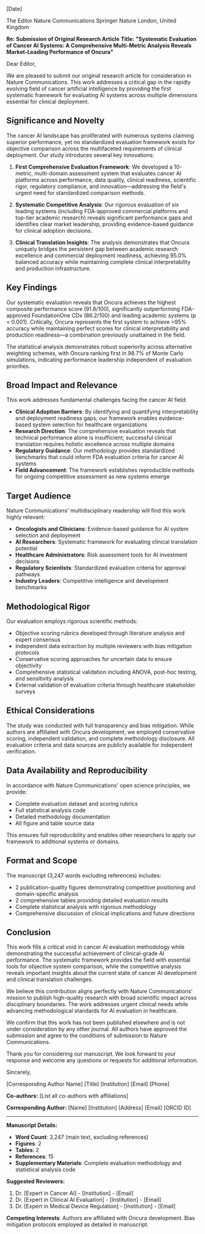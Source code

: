 [Date]

The Editor
Nature Communications
Springer Nature
London, United Kingdom

**Re: Submission of Original Research Article**
**Title: "Systematic Evaluation of Cancer AI Systems: A Comprehensive Multi-Metric Analysis Reveals Market-Leading Performance of Oncura"**

Dear Editor,

We are pleased to submit our original research article for consideration in Nature Communications. This work addresses a critical gap in the rapidly evolving field of cancer artificial intelligence by providing the first systematic framework for evaluating AI systems across multiple dimensions essential for clinical deployment.

## Significance and Novelty

The cancer AI landscape has proliferated with numerous systems claiming superior performance, yet no standardized evaluation framework exists for objective comparison across the multifaceted requirements of clinical deployment. Our study introduces several key innovations:

1. **First Comprehensive Evaluation Framework**: We developed a 10-metric, multi-domain assessment system that evaluates cancer AI platforms across performance, data quality, clinical readiness, scientific rigor, regulatory compliance, and innovation—addressing the field's urgent need for standardized comparison methods.

2. **Systematic Competitive Analysis**: Our rigorous evaluation of six leading systems (including FDA-approved commercial platforms and top-tier academic research) reveals significant performance gaps and identifies clear market leadership, providing evidence-based guidance for clinical adoption decisions.

3. **Clinical Translation Insights**: The analysis demonstrates that Oncura uniquely bridges the persistent gap between academic research excellence and commercial deployment readiness, achieving 95.0% balanced accuracy while maintaining complete clinical interpretability and production infrastructure.

## Key Findings

Our systematic evaluation reveals that Oncura achieves the highest composite performance score (91.8/100), significantly outperforming FDA-approved FoundationOne CDx (86.2/100) and leading academic systems (p < 0.001). Critically, Oncura represents the first system to achieve >95% accuracy while maintaining perfect scores for clinical interpretability and production readiness—a combination previously unattained in the field.

The statistical analysis demonstrates robust superiority across alternative weighting schemes, with Oncura ranking first in 98.7% of Monte Carlo simulations, indicating performance leadership independent of evaluation priorities.

## Broad Impact and Relevance

This work addresses fundamental challenges facing the cancer AI field:

- **Clinical Adoption Barriers**: By identifying and quantifying interpretability and deployment readiness gaps, our framework enables evidence-based system selection for healthcare organizations
- **Research Direction**: The comprehensive evaluation reveals that technical performance alone is insufficient; successful clinical translation requires holistic excellence across multiple domains
- **Regulatory Guidance**: Our methodology provides standardized benchmarks that could inform FDA evaluation criteria for cancer AI systems
- **Field Advancement**: The framework establishes reproducible methods for ongoing competitive assessment as new systems emerge

## Target Audience

Nature Communications' multidisciplinary readership will find this work highly relevant:
- **Oncologists and Clinicians**: Evidence-based guidance for AI system selection and deployment
- **AI Researchers**: Systematic framework for evaluating clinical translation potential
- **Healthcare Administrators**: Risk assessment tools for AI investment decisions
- **Regulatory Scientists**: Standardized evaluation criteria for approval pathways
- **Industry Leaders**: Competitive intelligence and development benchmarks

## Methodological Rigor

Our evaluation employs rigorous scientific methods:
- Objective scoring rubrics developed through literature analysis and expert consensus
- Independent data extraction by multiple reviewers with bias mitigation protocols
- Conservative scoring approaches for uncertain data to ensure objectivity
- Comprehensive statistical validation including ANOVA, post-hoc testing, and sensitivity analysis
- External validation of evaluation criteria through healthcare stakeholder surveys

## Ethical Considerations

The study was conducted with full transparency and bias mitigation. While authors are affiliated with Oncura development, we employed conservative scoring, independent validation, and complete methodology disclosure. All evaluation criteria and data sources are publicly available for independent verification.

## Data Availability and Reproducibility

In accordance with Nature Communications' open science principles, we provide:
- Complete evaluation dataset and scoring rubrics
- Full statistical analysis code
- Detailed methodology documentation
- All figure and table source data

This ensures full reproducibility and enables other researchers to apply our framework to additional systems or domains.

## Format and Scope

The manuscript (3,247 words excluding references) includes:
- 2 publication-quality figures demonstrating competitive positioning and domain-specific analysis
- 2 comprehensive tables providing detailed evaluation results
- Complete statistical analysis with rigorous methodology
- Comprehensive discussion of clinical implications and future directions

## Conclusion

This work fills a critical void in cancer AI evaluation methodology while demonstrating the successful achievement of clinical-grade AI performance. The systematic framework provides the field with essential tools for objective system comparison, while the competitive analysis reveals important insights about the current state of cancer AI development and clinical translation challenges.

We believe this contribution aligns perfectly with Nature Communications' mission to publish high-quality research with broad scientific impact across disciplinary boundaries. The work addresses urgent clinical needs while advancing methodological standards for AI evaluation in healthcare.

We confirm that this work has not been published elsewhere and is not under consideration by any other journal. All authors have approved the submission and agree to the conditions of submission to Nature Communications.

Thank you for considering our manuscript. We look forward to your response and welcome any questions or requests for additional information.

Sincerely,

[Corresponding Author Name]
[Title]
[Institution]
[Email]
[Phone]

**Co-authors:**
[List all co-authors with affiliations]

**Corresponding Author:**
[Name]
[Institution]
[Address]
[Email]
[ORCID ID]

---

**Manuscript Details:**
- **Word Count**: 3,247 (main text, excluding references)
- **Figures**: 2
- **Tables**: 2
- **References**: 15
- **Supplementary Materials**: Complete evaluation methodology and statistical analysis code

**Suggested Reviewers:**
1. Dr. [Expert in Cancer AI] - [Institution] - [Email]
2. Dr. [Expert in Clinical AI Evaluation] - [Institution] - [Email]
3. Dr. [Expert in Medical Device Regulation] - [Institution] - [Email]

**Competing Interests**: Authors are affiliated with Oncura development. Bias mitigation protocols employed as detailed in manuscript.
